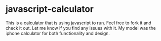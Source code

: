 # javascript-calculator
This is a calculator that is using javascript to run.  Feel free to fork it and check it out.  Let me know if you find any issues with it.  My model was the iphone calculator for both functionality and design.
